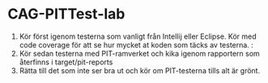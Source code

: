 # CAG-PITTest-lab

1. Kör först igenom testerna som vanligt från Intellij eller Eclipse. Kör med code coverage för att se hur mycket at koden som täcks av testerna.  :
2. Kör sedan testerna med PIT-ramverket och kika igenom rapportern som återfinns i target/pit-reports
3. Rätta till det som inte ser bra ut och kör om PIT-testerna tills alt är grönt. 

